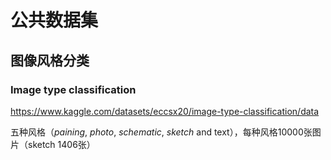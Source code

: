 # 公共数据集

## 图像风格分类

### Image type classification

https://www.kaggle.com/datasets/eccsx20/image-type-classification/data

五种风格（*paining*, *photo*, *schematic*, *sketch* and text），每种风格10000张图片（sketch 1406张）

## 